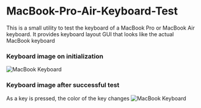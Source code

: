# MacBook-Pro-Air-Keyboard-Test
This is a small utility to test the keyboard of a MacBook Pro or MacBook Air keyboard.
It provides keyboard layout GUI that looks like the actual MacBook keyboard


### Keyboard image on initialization
![MacBook Keyboard](https://github.com/fnmalik2002/MacBook-Pro-Air-Keyboard-Test/blob/main/Resources/image1.png)


### Keyboard image after successful test

As a key is pressed, the color of the key changes
![MacBook Keyboard](https://github.com/fnmalik2002/MacBook-Pro-Air-Keyboard-Test/blob/main/Resources/image2.png)
